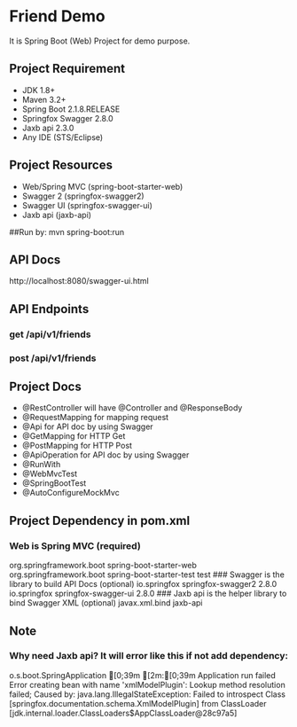 # Friend Demo
It is Spring Boot (Web) Project for demo purpose.

## Project Requirement
- JDK 1.8+
- Maven 3.2+
- Spring Boot 2.1.8.RELEASE
- Springfox Swagger 2.8.0
- Jaxb api 2.3.0
- Any IDE (STS/Eclipse)

## Project Resources
- Web/Spring MVC (spring-boot-starter-web)
- Swagger 2 (springfox-swagger2)
- Swagger UI (springfox-swagger-ui)
- Jaxb api (jaxb-api)

##Run by:
mvn spring-boot:run

## API Docs
http://localhost:8080/swagger-ui.html

## API Endpoints
### get /api/v1/friends
### post /api/v1/friends

## Project Docs
- @RestController will have @Controller and @ResponseBody
- @RequestMapping for mapping request
- @Api for API doc by using Swagger
- @GetMapping for HTTP Get
- @PostMapping for HTTP Post
- @ApiOperation for API doc by using Swagger
- @RunWith
- @WebMvcTest
- @SpringBootTest
- @AutoConfigureMockMvc

## Project Dependency in pom.xml
### Web is Spring MVC (required)
<dependency>
	<groupId>org.springframework.boot</groupId>
	<artifactId>spring-boot-starter-web</artifactId>
</dependency>
<dependency>
	<groupId>org.springframework.boot</groupId>
	<artifactId>spring-boot-starter-test</artifactId>
	<scope>test</scope>
</dependency>
### Swagger is the library to build API Docs (optional)
<dependency>
	<groupId>io.springfox</groupId>
	<artifactId>springfox-swagger2</artifactId>
	<version>2.8.0</version>
</dependency>
<dependency>
	<groupId>io.springfox</groupId>
	<artifactId>springfox-swagger-ui</artifactId>
	<version>2.8.0</version>
</dependency>
### Jaxb api is the helper library to bind Swagger XML (optional)
<dependency>
	<groupId>javax.xml.bind</groupId>
	<artifactId>jaxb-api</artifactId>
</dependency>


## Note
### Why need Jaxb api? It will error like this if not add dependency:
o.s.boot.SpringApplication              [0;39m [2m:[0;39m Application run failed
Error creating bean with name 'xmlModelPlugin': Lookup method resolution failed;
Caused by: java.lang.IllegalStateException: Failed to introspect Class [springfox.documentation.schema.XmlModelPlugin] from ClassLoader [jdk.internal.loader.ClassLoaders$AppClassLoader@28c97a5]
